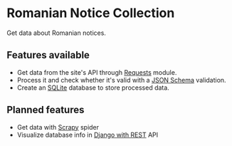 # Romanian Notice Collection
Get data about Romanian notices.

## Features available
 - Get data from the site's API through [Requests](https://docs.python-requests.org/en/latest/) module.
 - Process it and check whether it's valid with a [JSON Schema](https://python-jsonschema.readthedocs.io/en/stable/) validation.
 - Create an [SQLite](https://docs.python.org/3/library/sqlite3.html) database to store processed data.
 
 ## Planned features
  - Get data with [Scrapy](https://scrapy.org) spider
  - Visualize database info in [Django with REST](https://www.django-rest-framework.org) API
